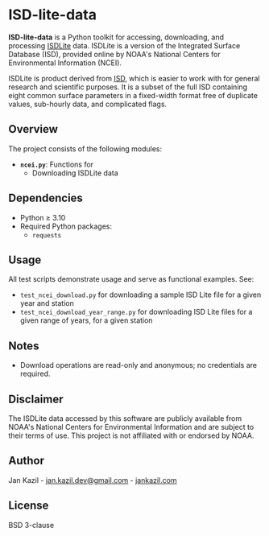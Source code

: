 # ISD-lite-data

**ISD-lite-data** is a Python toolkit for accessing, downloading, and processing [ISDLite](https://www.ncei.noaa.gov/pub/data/noaa/isd-lite) data. ISDLite is a version of the Integrated Surface Database (ISD), provided online by NOAA's National Centers for Environmental Information (NCEI).

ISDLite is product derived from [ISD](https://www.ncei.noaa.gov/products/land-based-station/integrated-surface-database), which is easier to work with for general research and scientific purposes. It is a subset of the full ISD containing eight common surface parameters in a fixed-width format free of duplicate values, sub-hourly data, and complicated flags.

## Overview

The project consists of the following modules:

- **`ncei.py`**: Functions for
  - Downloading ISDLite data

## Dependencies

- Python ≥ 3.10
- Required Python packages:
  - `requests`

## Usage

All test scripts demonstrate usage and serve as functional examples. See:

- `test_ncei_download.py` for downloading a sample ISD Lite file for a given year and station 
- `test_ncei_download_year_range.py` for downloading ISD Lite files for a given range of years, for a given station 

## Notes

- Download operations are read-only and anonymous; no credentials are required.

## Disclaimer

The ISDLite data accessed by this software are publicly available from NOAA's National Centers for Environmental Information and are subject to their terms of use. This project is not affiliated with or endorsed by NOAA.

## Author
Jan Kazil - jan.kazil.dev@gmail.com - [jankazil.com](https://jankazil.com)

## License

BSD 3-clause
